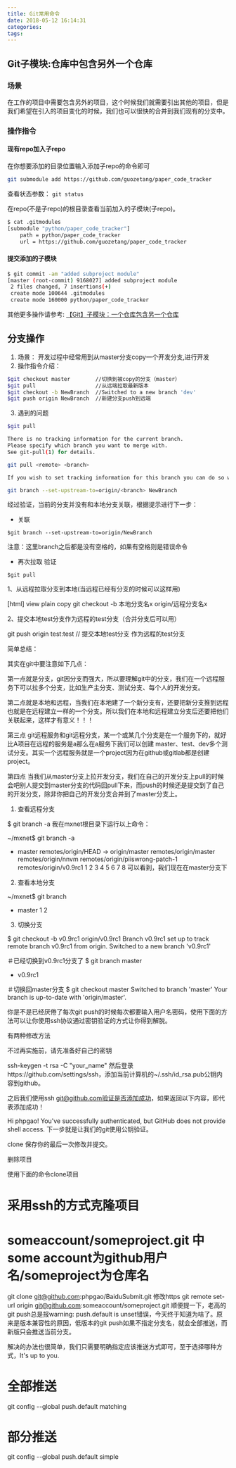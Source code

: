 ```yaml
---
title: Git常用命令
date: 2018-05-12 16:14:31
categories:
tags:
---
```


## Git子模块:仓库中包含另外一个仓库

### 场景
在工作的项目中需要包含另外的项目，这个时候我们就需要引出其他的项目，但是我们希望在引入的项目变化的时候，我们也可以很快的合并到我们现有的分支中。

### 操作指令
#### 现有repo加入子repo
在你想要添加的目录位置输入添加子repo的命令即可
```bash
git submodule add https://github.com/guozetang/paper_code_tracker
```
查看状态参数：
`git status`

在repo(不是子repo)的根目录查看当前加入的子模块(子repo)。
```bash
$ cat .gitmodules
[submodule "python/paper_code_tracker"]
	path = python/paper_code_tracker
	url = https://github.com/guozetang/paper_code_tracker

```
#### 提交添加的子模块

```bash
$ git commit -am "added subproject module"
[master (root-commit) 9168027] added subproject module
 2 files changed, 7 insertions(+)
 create mode 100644 .gitmodules
 create mode 160000 python/paper_code_tracker

```

其他更多操作请参考: [【Git】子模块：一个仓库包含另一个仓库](https://www.jianshu.com/p/491609b1c426)

## 分支操作
1. 场景： 开发过程中经常用到从master分支copy一个开发分支,进行开发  
2. 操作指令介绍：
```sh
$git checkout master        //切换到被copy的分支（master）
$git pull                   //从远端拉取最新版本
$git checkout -b NewBranch  //Switched to a new branch 'dev'
$git push origin NewBranch  //新建分支push到远端
```
3. 遇到的问题

```sh
$git pull

There is no tracking information for the current branch.
Please specify which branch you want to merge with.
See git-pull(1) for details.

git pull <remote> <branch>

If you wish to set tracking information for this branch you can do so with:

git branch --set-upstream-to=origin/<branch> NewBranch
```

经过验证，当前的分支并没有和本地分支关联，根据提示进行下一步：

- 关联

`$git branch --set-upstream-to=origin/NewBranch`

注意：这里branch之后都是没有空格的，如果有空格则是错误命令

- 再次拉取 验证

`$git pull`



1、从远程拉取分支到本地(当远程已经有分支的时候可以这样用)

[html] view plain copy
git checkout -b 本地分支名x origin/远程分支名x  

2、提交本地test分支作为远程的test分支（合并分支后可以用）

git push origin test:test   // 提交本地test分支 作为远程的test分支



简单总结：

其实在git中要注意如下几点：

第一点就是分支，git因分支而强大，所以要理解git中的分支，我们在一个远程服务下可以拉多个分支，比如生产主分支、测试分支、每个人的开发分支。

第二点就是本地和远程，当我们在本地建了一个新分支有，还要把新分支推到远程也就是在远程建立一样的一个分支。所以我们在本地和远程建立分支后还要把他们关联起来，这样才有意义！！！

第三点 git远程服务和git远程分支，某一个或某几个分支是在一个服务下的，就好比A项目在远程的服务是a那么在a服务下我们可以创建 master、test、dev多个测试分支。其实一个远程服务就是一个project因为在github或gitlab都是创建project。

第四点 当我们从master分支上拉开发分支，我们在自己的开发分支上pull的时候会吧别人提交到master分支的代码回pull下来，而push的时候还是提交到了自己的开发分支，除非你把自己的开发分支合并到了master分支上。


1. 查看远程分支

$ git branch -a 
我在mxnet根目录下运行以上命令：

~/mxnet$ git branch -a
* master
  remotes/origin/HEAD -> origin/master
  remotes/origin/master
  remotes/origin/nnvm
  remotes/origin/piiswrong-patch-1
  remotes/origin/v0.9rc1
1
2
3
4
5
6
7
8
可以看到，我们现在在master分支下

2. 查看本地分支

~/mxnet$ git branch
* master
1
2
3. 切换分支

$ git checkout -b v0.9rc1 origin/v0.9rc1
Branch v0.9rc1 set up to track remote branch v0.9rc1 from origin.
Switched to a new branch 'v0.9rc1'

＃已经切换到v0.9rc1分支了
$ git branch
  master
* v0.9rc1

＃切换回master分支
$ git checkout master
Switched to branch 'master'
Your branch is up-to-date with 'origin/master'.




你是不是已经厌倦了每次git push的时候每次都要输入用户名密码，使用下面的方法可以让你使用ssh协议通过密钥验证的方式让你得到解脱。

有两种修改方法

不过再实施前，请先准备好自己的密钥

ssh-keygen -t rsa -C "your_name"
然后登录https://github.com/settings/ssh，添加当前计算机的~/.ssh/id_rsa.pub公钥内容到github。

之后我们使用ssh git@github.com验证是否添加成功，如果返回以下内容，即代表添加成功！

Hi phpgao! You've successfully authenticated, but GitHub does not provide shell access.
下一步就是让我们的git使用公钥验证。

clone
保存你的最后一次修改并提交。

删除项目

使用下面的命令clone项目

# 采用ssh的方式克隆项目
# someaccount/someproject.git 中 some account为github用户名/someproject为仓库名

git clone git@github.com:phpgao/BaiduSubmit.git
修改https
git remote set-url origin git@github.com:someaccount/someproject.git
顺便提一下，老高的git push总是报warning: push.default is unset错误，今天终于知道为啥了。原来是版本兼容性的原因，低版本的git push如果不指定分支名，就会全部推送，而新版只会推送当前分支。

解决的办法也很简单，我们只需要明确指定应该推送方式即可，至于选择哪种方式，It's up to you.


# 全部推送
git config --global push.default matching

# 部分推送
git config --global push.default simple